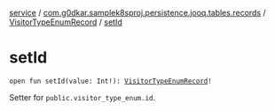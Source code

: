 [service](../../index.md) / [com.g0dkar.samplek8sproj.persistence.jooq.tables.records](../index.md) / [VisitorTypeEnumRecord](index.md) / [setId](./set-id.md)

# setId

`open fun setId(value: Int!): `[`VisitorTypeEnumRecord`](index.md)`!`

Setter for `public.visitor_type_enum.id`.

